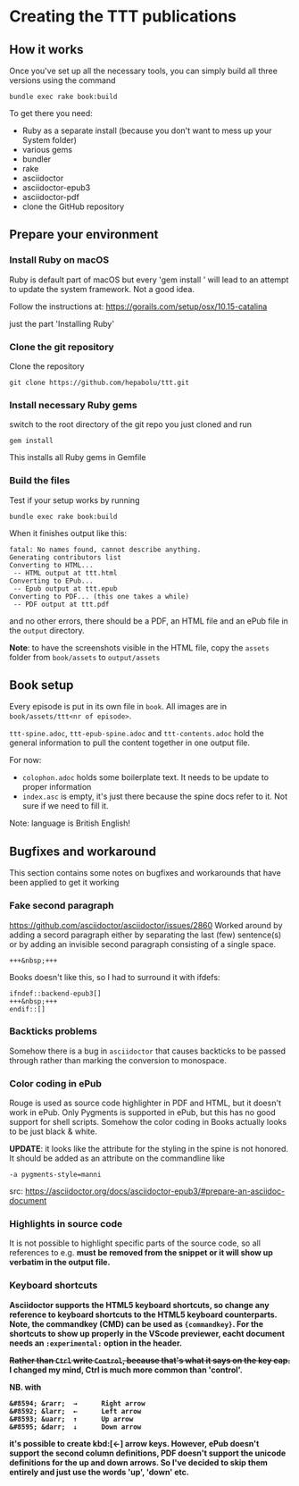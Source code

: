 # Creating the TTT publications

## How it works

Once you've set up all the necessary tools, you can simply build all three versions using the command

`bundle exec rake book:build`

To get there you need:
* Ruby as a separate install (because you don't want to mess up your System folder)
* various gems
* bundler
* rake
* asciidoctor
* asciidoctor-epub3
* asciidoctor-pdf
* clone the GitHub repository

## Prepare your environment

### Install Ruby on macOS

Ruby is default part of macOS but every 'gem install <some package>' will lead to an attempt to update the system framework. Not a good idea.

Follow the instructions at: https://gorails.com/setup/osx/10.15-catalina

just the part 'Installing Ruby'

### Clone the git repository

Clone the repository 

```
git clone https://github.com/hepabolu/ttt.git
```

### Install necessary Ruby gems

switch to the root directory of the git repo you just cloned and run

```
gem install
```

This installs all Ruby gems in Gemfile

### Build the files

Test if your setup works by running

```
bundle exec rake book:build
```

When it finishes output like this:

```
fatal: No names found, cannot describe anything.
Generating contributors list
Converting to HTML...
 -- HTML output at ttt.html
Converting to EPub...
 -- Epub output at ttt.epub
Converting to PDF... (this one takes a while)
 -- PDF output at ttt.pdf
```

and no other errors, there should be a PDF, an HTML file and an ePub file in the `output` directory.

**Note**: to have the screenshots visible in the HTML file, copy the `assets` folder from `book/assets` to `output/assets`


## Book setup
Every episode is put in its own file in `book`. All images are in 
`book/assets/ttt<nr of episode>`.

`ttt-spine.adoc`, `ttt-epub-spine.adoc` and `ttt-contents.adoc` hold the general information to pull the content together in one output file.

For now:
* `colophon.adoc` holds some boilerplate text. It needs to be update to proper information
* `index.asc` is empty, it's just there because the spine docs refer to it. Not sure if we need to fill it.

Note: language is British English! 

## Bugfixes and workaround

This section contains some notes on bugfixes and workarounds that have been applied to get it working

### Fake second paragraph

https://github.com/asciidoctor/asciidoctor/issues/2860
Worked around by adding a secord paragraph either by separating the last (few) sentence(s) or by adding an invisible second paragraph consisting of a single space.

```
+++&nbsp;+++
```

Books doesn't like this, so I had to surround it with ifdefs:

```
ifndef::backend-epub3[]
+++&nbsp;+++
endif::[]
```

### Backticks problems

Somehow there is a bug in `asciidoctor` that causes backticks to be passed through rather than marking the conversion to monospace.

### Color coding in ePub

Rouge is used as source code highlighter in PDF and HTML, but it doesn't work in ePub. Only Pygments is supported in ePub, but this has no good support for shell scripts. Somehow the color coding in Books actually looks to be just black & white.

**UPDATE**: it looks like the attribute for the styling in the spine is not honored. It should be added as an attribute on the commandline like

```
-a pygments-style=manni
```

src: https://asciidoctor.org/docs/asciidoctor-epub3/#prepare-an-asciidoc-document


### Highlights in source code

It is not possible to highlight specific parts of the source code, so all references to e.g. <strong> must be removed from the snippet or it will show up verbatim in the output file.

### Keyboard shortcuts

Asciidoctor supports the HTML5 keyboard shortcuts, so change any reference to keyboard shortcuts to the HTML5 keyboard counterparts. 
Note, the commandkey (CMD) can be used as `{commandkey}`.
For the shortcuts to show up properly in the VScode previewer, eacht document needs an `:experimental:` option in the header.

<s>Rather than `Ctrl` write `Control`, because that's what it says on the key cap.</s>
I changed my mind, Ctrl is much more common than 'control'.

NB. with

```
&#8594; &rarr;  →      Right arrow
&#8592; &larr;  ←      Left arrow
&#8593; &uarr;  ↑      Up arrow
&#8595; &darr;  ↓      Down arrow
```

it's possible to create kbd:[&larr;] arrow keys. However, ePub doesn't support the second column definitions, PDF doesn't support the unicode definitions for the up and down arrows. So I've decided to skip them entirely and just use the words 'up', 'down' etc.
